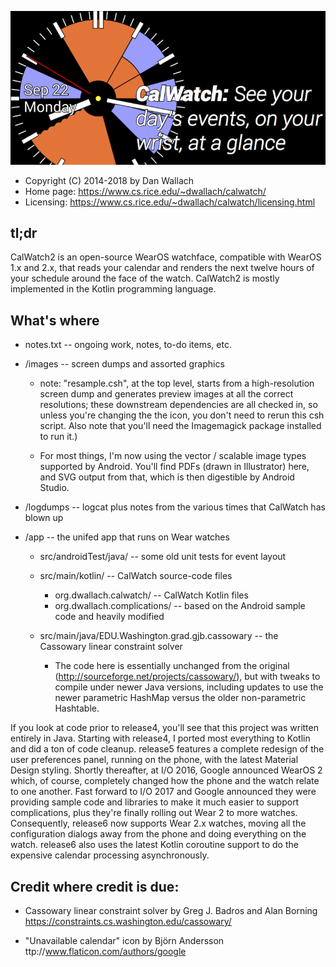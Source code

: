 ![CalWatch2](images/feature-graphic-sm.png)

* Copyright (C) 2014-2018 by Dan Wallach
* Home page: https://www.cs.rice.edu/~dwallach/calwatch/
* Licensing: https://www.cs.rice.edu/~dwallach/calwatch/licensing.html

## tl;dr

CalWatch2 is an open-source WearOS watchface, compatible with WearOS 1.x and 2.x, that reads your calendar
and renders the next twelve hours of your schedule around the face of the watch. CalWatch2
is mostly implemented in the Kotlin programming language.

## What's where

* notes.txt -- ongoing work, notes, to-do items, etc.

* /images -- screen dumps and assorted graphics

    * note: "resample.csh", at the top level, starts from a
      high-resolution screen dump and generates preview images at all
      the correct resolutions; these downstream dependencies are all
      checked in, so unless you're changing the the icon, you don't
      need to rerun this csh script. Also note that you'll need the
      Imagemagick package installed to run it.)

    * For most things, I'm now using the vector / scalable image types
      supported by Android. You'll find PDFs (drawn in Illustrator) here,
      and SVG output from that, which is then digestible by Android Studio.

* /logdumps -- logcat plus notes from the various times that CalWatch has blown up

* /app -- the unifed app that runs on Wear watches
    * src/androidTest/java/ -- some old unit tests for event layout
    * src/main/kotlin/ -- CalWatch source-code files
        * org.dwallach.calwatch/ -- CalWatch Kotlin files
        * org.dwallach.complications/ -- based on the Android sample code and heavily modified

    * src/main/java/EDU.Washington.grad.gjb.cassowary -- the Cassowary linear constraint solver
        * The code here is essentially unchanged from the original
          (http://sourceforge.net/projects/cassowary/), but with
          tweaks to compile under newer Java versions, including
          updates to use the newer parametric HashMap versus the
          older non-parametric Hashtable.

If you look at code prior to release4, you'll see that this project was written entirely in Java.
Starting with release4, I ported most everything to Kotlin and did a ton of code cleanup. release5
features a complete redesign of the user preferences panel, running on the phone, with the latest Material
Design styling. Shortly thereafter, at I/O 2016, Google announced WearOS 2 which, of course,
completely changed how the phone and the watch relate to one another. Fast forward to I/O 2017 and
Google announced they were providing sample code and libraries to make it much easier to support
complications, plus they're finally rolling out Wear 2 to more watches. Consequently, release6
now supports Wear 2.x watches, moving all the configuration dialogs away from the phone and doing
everything on the watch. release6 also uses the latest Kotlin coroutine support to do the expensive
calendar processing asynchronously.

## Credit where credit is due:

* Cassowary linear constraint solver by Greg J. Badros and Alan Borning
  https://constraints.cs.washington.edu/cassowary/

* "Unavailable calendar" icon by Björn Andersson
  ttp://www.flaticon.com/authors/google
